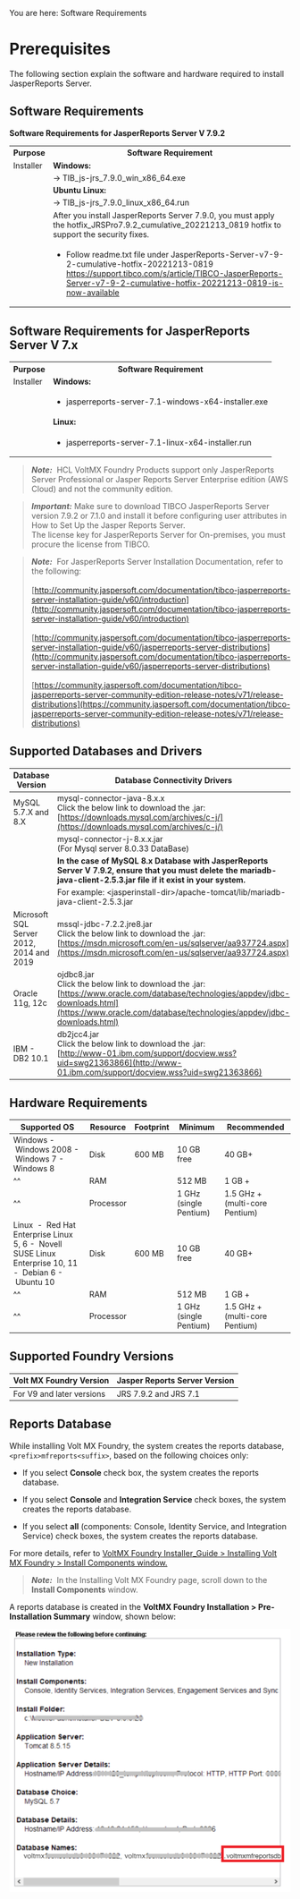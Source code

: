                           

You are here: Software Requirements 

Prerequisites
=============

The following section explain the software and hardware required to install JasperReports Server.

Software Requirements
---------------------

<b>Software Requirements for JasperReports Server V 7.9.2</b>

<table>
<tr>
<th>Purpose</th>
<th>Software Requirement</th>
</tr>
<tr>
<td>Installer</td>
<td><b>Windows:</b></td>
</tr>
<tr>
<td></td>
<td>-&gt; TIB_js-jrs_7.9.0_win_x86_64.exe</td>
</tr>
<tr>
<td></td>
<td><b>Ubuntu Linux:</b></td>
</tr>
<tr>
<td></td>
<td>-&gt; TIB_js-jrs_7.9.0_linux_x86_64.run</td>
</tr>
<tr>
<td></td>
<td>After you install JasperReports Server 7.9.0, you must apply the hotfix_JRSPro7.9.2_cumulative_20221213_0819 hotfix to support the security fixes.</td>
</tr>
<tr>
<td></td>
<td>
<ul>
<li>
    Follow readme.txt file under JasperReports-Server-v7-9-2-cumulative-hotfix-20221213-0819
    <a href="https://support.tibco.com/s/article/TIBCO-JasperReports-Server-v7-9-2-cumulative-hotfix-20221213-0819-is-now-available">https://support.tibco.com/s/article/TIBCO-JasperReports-Server-v7-9-2-cumulative-hotfix-20221213-0819-is-now-available</a>
</li>
</ul>
</td>
</tr>
</table>



Software Requirements for JasperReports Server V 7.x
-----------------------------------------------------
<table>
<tr>
<th>Purpose</th>
<th>Software Requirement</th>
</tr>
<tr>
<td>Installer</td>
<td><b>Windows:</b></td>
</tr>
<tr>
<td></td>
<td><ul><li>jasperreports-server-7.1-windows-x64-installer.exe</li></ul></td>
</tr>
<tr>
<td></td>
<td><b>Linux:</b></td>
</tr>
<tr>
<td></td>
<td><ul><li>jasperreports-server-7.1-linux-x64-installer.run</li></ul></td>
</tr>
</table>

> **_Note:_**  HCL VoltMX Foundry Products support only JasperReports Server Professional or Jasper Reports Server Enterprise edition (AWS Cloud) and not the community edition.  

> **_Important:_** Make sure to download TIBCO JasperReports Server version 7.9.2 or 7.1.0 and install it before configuring user attributes in How to Set Up the Jasper Reports Server. <br>
The license key for JasperReports Server for On-premises, you must procure the license from TIBCO. 

> **_Note:_**  For JasperReports Server Installation Documentation, refer to the following:<br><br>
[http://community.jaspersoft.com/documentation/tibco-jasperreports-server-installation-guide/v60/introduction](http://community.jaspersoft.com/documentation/tibco-jasperreports-server-installation-guide/v60/introduction)<br><br>[http://community.jaspersoft.com/documentation/tibco-jasperreports-server-installation-guide/v60/jasperreports-server-distributions](http://community.jaspersoft.com/documentation/tibco-jasperreports-server-installation-guide/v60/jasperreports-server-distributions)<br><br>[https://community.jaspersoft.com/documentation/tibco-jasperreports-server-community-edition-release-notes/v71/release-distributions](https://community.jaspersoft.com/documentation/tibco-jasperreports-server-community-edition-release-notes/v71/release-distributions)


Supported Databases and Drivers
-------------------------------

  
| Database Version | Database Connectivity Drivers |
| --- | --- |
| MySQL 5.7.X and 8.X | mysql-connector-java-8.x.x <br> Click the below link to download the .jar:<br>[https://downloads.mysql.com/archives/c-j/](https://downloads.mysql.com/archives/c-j/) |
| | mysql-connector-j-8.x.x.jar <br> (For Mysql server  8.0.33 DataBase) |
| | **In the case of MySQL 8.x Database with JasperReports Server V 7.9.2, ensure that you must delete the mariadb-java-client-2.5.3.jar file if it exist in your system.** |
| |For example: &lt;jasperinstall-dir&gt;/apache-tomcat/lib/mariadb-java-client-2.5.3.jar|
| Microsoft SQL Server 2012, 2014 and 2019 | mssql-jdbc-7.2.2.jre8.jar <br> Click the below link to download the .jar: <br> [https://msdn.microsoft.com/en-us/sqlserver/aa937724.aspx](https://msdn.microsoft.com/en-us/sqlserver/aa937724.aspx) |
| Oracle 11g, 12c | ojdbc8.jar <br> Click the below link to download the .jar: <br>[https://www.oracle.com/database/technologies/appdev/jdbc-downloads.html](https://www.oracle.com/database/technologies/appdev/jdbc-downloads.html) |
| IBM - DB2 10.1 | db2jcc4.jar<br>Click the below link to download the .jar:<br>[http://www-01.ibm.com/support/docview.wss?uid=swg21363866](http://www-01.ibm.com/support/docview.wss?uid=swg21363866) |

Hardware Requirements
---------------------

  
| Supported OS | Resource | Footprint | Minimum | Recommended |
| --- | --- | --- | --- | --- |
| Windows -  Windows 2008 -  Windows 7 -  Windows 8 | Disk | 600 MB | 10 GB free | 40 GB+ |
|^^| RAM |   | 512 MB | 1 GB + |
|^^| Processor |   | 1 GHz (single Pentium) | 1.5 GHz + (multi-core Pentium) |
| Linux  -  Red Hat Enterprise Linux 5, 6 -  Novell SUSE Linux Enterprise 10, 11 -  Debian 6 -  Ubuntu 10 | Disk | 600 MB | 10 GB free | 40 GB+ |
|^^| RAM |   | 512 MB | 1 GB + |
|^^| Processor |   | 1 GHz (single Pentium) | 1.5 GHz + (multi-core Pentium) |

Supported Foundry Versions
-------------------------

  
| Volt MX Foundry Version | Jasper Reports Server Version |
| --- | --- |
| For V9 and later versions | JRS 7.9.2 and JRS 7.1 |

Reports Database
----------------

While installing Volt MX Foundry, the system creates the reports database, `<prefix>mfreports<suffix>`, based on the following choices only:

*   If you select **Console** check box, the system creates the reports database.
*   If you select **Console** and **Integration Service** check boxes, the system creates the reports database.
    
*   If you select **all** (components: Console, Identity Service, and Integration Service) check boxes, the system creates the reports database.
    

For more details, refer to [VoltMX Foundry Installer\_Guide > Installing Volt MX Foundry > Install Components window.](../../../Foundry/voltmx_foundry_windows_install_guide/Content/Installing_VoltMX_Foundry_on_Windows.md)

> **_Note:_**  In the Installing Volt MX Foundry page, scroll down to the **Install Components** window.

A reports database is created in the **VoltMX Foundry Installation > Pre-Installation Summary** window, shown below:

![](Resources/Images/ReportsDB.png)
